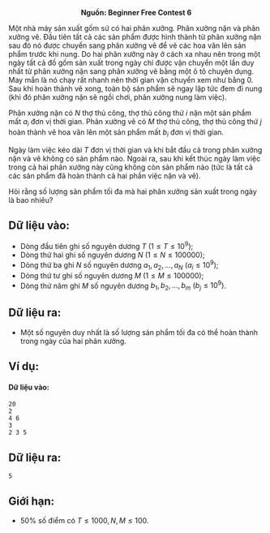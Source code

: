**<center>Nguồn: Beginner Free Contest 6</center>**

Một nhà máy sản xuất gốm sứ có hai phân xưởng. Phân xưởng nặn và phân xưởng vẽ. Đầu tiên tất cả các sản phẩm được hình thành từ phân xưởng nặn sau đó nó được chuyển sang phân xưởng vẽ để vẽ các hoa văn lên sản phẩm trước khi nung. Do hai phân xưởng này ở cách xa nhau nên trong một ngày tất cả đồ gốm sản xuất trong ngày chỉ được vận chuyển một lần duy nhất từ phân xưởng nặn sang phân xưởng vẽ bằng một ô tô chuyên dụng. May mắn là nó chạy rất nhanh nên thời gian vận chuyển xem như bằng $0$. Sau khi hoàn thành vẽ xong, toàn bộ sản phẩm sẽ ngay lập tức đem đi nung (khi đó phân xưởng nặn sẽ ngồi chơi, phân xưởng nung làm việc).

Phân xưởng nặn có $N$ thợ thủ công, thợ thủ công thứ $i$ nặn một sản phẩm mất $a_i$ đơn vị thời gian. Phân xưởng vẽ có $M$ thợ thủ công, thợ thủ công thứ $j$ hoàn thành vẽ hoa văn lên một sản phẩm mất $b_i$ đơn vị thời gian.

Ngày làm việc kéo dài $T$ đơn vị thời gian và khi bắt đầu cả trong phân xưởng nặn và vẽ không có sản phẩm nào. Ngoài ra, sau khi kết thúc ngày làm việc trong cả hai phân xưởng này cũng không còn sản phẩm nào (tức là tất cả các sản phẩm đã hoàn thành cả hai phần việc nặn và vẽ).

Hỏi rằng số lượng sản phẩm tối đa mà hai phân xưởng sản xuất trong ngày là bao nhiêu?

## Dữ liệu vào:
- Dòng đầu tiên ghi số nguyên dương $T$ $(1 ≤ T ≤ 10^9)$;
- Dòng thứ hai ghi số nguyên dương $N$ $(1 ≤ N ≤ 100000)$;
- Dòng thứ ba ghi $N$ số nguyên dương $a_1, a_2, ..., a_N\ (a_i ≤ 10^9)$;
- Dòng thứ tư ghi số nguyên dương $M\ (1 ≤ M ≤ 100000)$;
- Dòng thứ năm ghi $M$ số nguyên dương $b_1, b_2, ..., b_m\ (b_j ≤ 10^9)$.

## Dữ liệu ra:
- Một số nguyên duy nhất là số lượng sản phẩm tối đa có thể hoàn thành trong ngày của hai phân xưởng.

## Ví dụ:
#### Dữ liệu vào:
```
20
2
4 6
3
2 3 5
```

## Dữ liệu ra:
```
5
```

## Giới hạn:
- $50\%$ số điểm có $T ≤ 1000, N, M ≤ 100$.